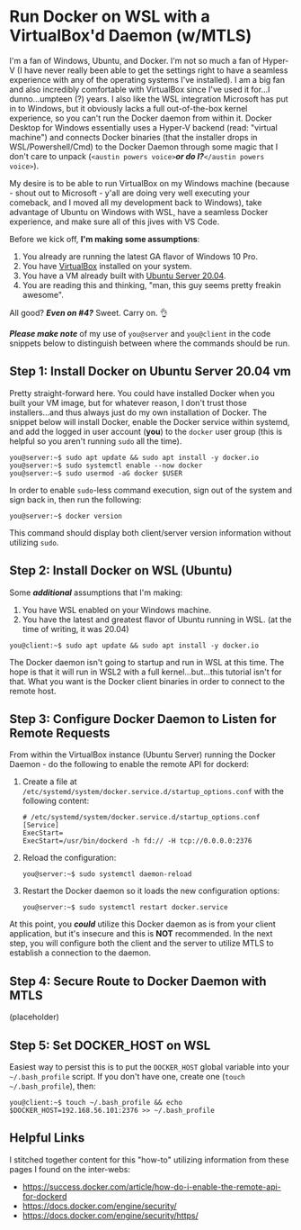 # Run Docker on WSL with a VirtualBox'd Daemon (w/MTLS)

I'm a fan of Windows, Ubuntu, and Docker. I'm not so much a fan of Hyper-V (I have never really been able to get the settings right to have a seamless experience with any of the operating systems I've installed). I am a big fan and also incredibly comfortable with VirtualBox since I've used it for...I dunno...umpteen (?) years. I also like the WSL integration Microsoft has put in to Windows, but it obviously lacks a full out-of-the-box kernel experience, so you can't run the Docker daemon from within it. Docker Desktop for Windows essentially uses a Hyper-V backend (read: "virtual machine") and connects Docker binaries (that the installer drops in WSL/Powershell/Cmd) to the Docker Daemon through some magic that I don't care to unpack (`<austin powers voice>`***or do I?***`</austin powers voice>`).

My desire is to be able to run VirtualBox on my Windows machine (because - shout out to Microsoft - y'all are doing very well executing your comeback, and I moved all my development back to Windows), take advantage of Ubuntu on Windows with WSL, have a seamless Docker experience, and make sure all of this jives with VS Code.

Before we kick off, **I'm making some assumptions**:

1. You already are running the latest GA flavor of Windows 10 Pro.
2. You have [VirtualBox](https://www.virtualbox.org/wiki/Downloads) installed on your system.
3. You have a VM already built with [Ubuntu Server 20.04](https://ubuntu.com/download/server).
4. You are reading this and thinking, "man, this guy seems pretty freakin awesome".

All good? ***Even on #4?*** Sweet. Carry on. :ok_hand:

***Please make note*** of my use of `you@server` and `you@client` in the code snippets below to distinguish between where the commands should be run.

## Step 1: Install Docker on Ubuntu Server 20.04 vm

Pretty straight-forward here. You could have installed Docker when you built your VM image, but for whatever reason, I don't trust those installers...and thus always just do my own installation of Docker. The snippet below will install Docker, enable the Docker service within systemd, and add the logged in user account (**you**) to the `docker` user group (this is helpful so you aren't running `sudo` all the time).

```
you@server:~$ sudo apt update && sudo apt install -y docker.io
you@server:~$ sudo systemctl enable --now docker
you@server:~$ sudo usermod -aG docker $USER
```

In order to enable `sudo`-less command execution, sign out of the system and sign back in, then run the following:

```
you@server:~$ docker version
```

This command should display both client/server version information without utilizing `sudo`. 

## Step 2: Install Docker on WSL (Ubuntu)

Some ***additional*** assumptions that I'm making:
1. You have WSL enabled on your Windows machine.
2. You have the latest and greatest flavor of Ubuntu running in WSL. (at the time of writing, it was 20.04)

```
you@client:~$ sudo apt update && sudo apt install -y docker.io
```

The Docker daemon isn't going to startup and run in WSL at this time. The hope is that it will run in WSL2 with a full kernel...but...this tutorial isn't for that. What you want is the Docker client binaries in order to connect to the remote host.

## Step 3: Configure Docker Daemon to Listen for Remote Requests

From within the VirtualBox instance (Ubuntu Server) running the Docker Daemon - do the following to enable the remote API for dockerd:

1. Create a file at `/etc/systemd/system/docker.service.d/startup_options.conf` with the following content:

    ```
    # /etc/systemd/system/docker.service.d/startup_options.conf
    [Service]
    ExecStart=
    ExecStart=/usr/bin/dockerd -h fd:// -H tcp://0.0.0.0:2376
    ```

2. Reload the configuration:

    ```
    you@server:~$ sudo systemctl daemon-reload
    ```

3. Restart the Docker daemon so it loads the new configuration options:

    ```
    you@server:~$ sudo systemctl restart docker.service
    ```

At this point, you ***could*** utilize this Docker daemon as is from your client application, but it's insecure and this is **NOT** recommended. In the next step, you will configure both the client and the server to utilize MTLS to establish a connection to the daemon.

## Step 4: Secure Route to Docker Daemon with MTLS

(placeholder)

## Step 5: Set DOCKER_HOST on WSL
Easiest way to persist this is to put the `DOCKER_HOST` global variable into your `~/.bash_profile` script. If you don't have one, create one (`touch ~/.bash_profile`), then: 

```
you@client:~$ touch ~/.bash_profile && echo $DOCKER_HOST=192.168.56.101:2376 >> ~/.bash_profile
```

## Helpful Links

I stitched together content for this "how-to" utilizing information from these pages I found on the inter-webs:

* https://success.docker.com/article/how-do-i-enable-the-remote-api-for-dockerd
* https://docs.docker.com/engine/security/
* https://docs.docker.com/engine/security/https/
